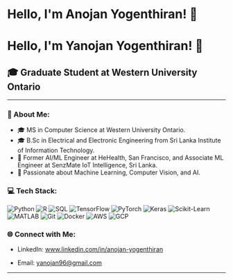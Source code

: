 # Hello, I'm Anojan Yogenthiran! 👋

# Hello, I'm Yanojan Yogenthiran! 👋

## 🎓 Graduate Student at Western University Ontario
---

### 🤖 About Me:
- 🎓 MS in Computer Science at Western University Ontario.
- 🎓 B.Sc in Electrical and Electronic Engineering from Sri Lanka Institute of Information Technology.
- 💼 Former AI/ML Engineer at HeHealth, San Francisco, and Associate ML Engineer at SenzMate IoT Intelligence, Sri Lanka.
- 🌱 Passionate about Machine Learning, Computer Vision, and AI.

### 💻 Tech Stack:
![Python](https://img.shields.io/badge/-Python-3776AB?style=flat-square&logo=python&logoColor=white)
![R](https://img.shields.io/badge/-R-276DC3?style=flat-square&logo=r&logoColor=white)
![SQL](https://img.shields.io/badge/-SQL-4479A1?style=flat-square&logo=mysql&logoColor=white)
![TensorFlow](https://img.shields.io/badge/-TensorFlow-FF6F00?style=flat-square&logo=tensorflow&logoColor=white)
![PyTorch](https://img.shields.io/badge/-PyTorch-EE4C2C?style=flat-square&logo=pytorch&logoColor=white)
![Keras](https://img.shields.io/badge/-Keras-D00000?style=flat-square&logo=keras&logoColor=white)
![Scikit-Learn](https://img.shields.io/badge/-ScikitLearn-F7931E?style=flat-square&logo=scikit-learn&logoColor=white)
![MATLAB](https://img.shields.io/badge/-MATLAB-0076A8?style=flat-square&logo=mathworks&logoColor=white)
![Git](https://img.shields.io/badge/-Git-F05032?style=flat-square&logo=git&logoColor=white)
![Docker](https://img.shields.io/badge/-Docker-2496ED?style=flat-square&logo=docker&logoColor=white)
![AWS](https://img.shields.io/badge/-AWS-232F3E?style=flat-square&logo=amazon-aws&logoColor=white)
![GCP](https://img.shields.io/badge/-GCP-4285F4?style=flat-square&logo=google-cloud&logoColor=white)

### 🌐 Connect with Me:
- LinkedIn: www.linkedin.com/in/anojan-yogenthiran

- Email: yanojan96@gmail.com
---

